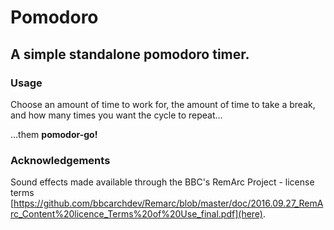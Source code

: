 # Pomodoro
## A simple standalone pomodoro timer.

### Usage
Choose an amount of time to work for, the amount of time to take a break, and how many times you want the cycle to repeat...

...them **pomodor-go!**

### Acknowledgements
Sound effects made available through the BBC's RemArc Project - license terms [https://github.com/bbcarchdev/Remarc/blob/master/doc/2016.09.27_RemArc_Content%20licence_Terms%20of%20Use_final.pdf](here).
